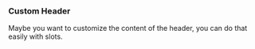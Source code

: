 ### Custom Header

Maybe you want to customize the content of the header, you can do that easily with slots.
